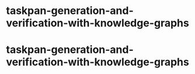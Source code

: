 # taskpan-generation-and-verification-with-knowledge-graphs
# taskpan-generation-and-verification-with-knowledge-graphs

